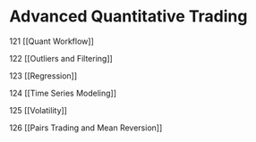 # Advanced Quantitative Trading

121 [[Quant Workflow]]

122 [[Outliers and Filtering]]

123 [[Regression]]

124 [[Time Series Modeling]]

125 [[Volatility]]

126 [[Pairs Trading and Mean Reversion]]